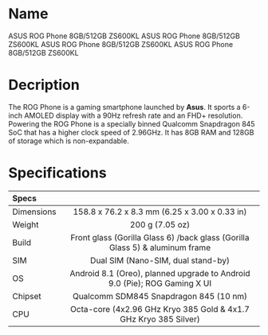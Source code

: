 # Name


ASUS ROG Phone 8GB/512GB ZS600KL
ASUS ROG Phone 8GB/512GB ZS600KL
ASUS ROG Phone 8GB/512GB ZS600KL
ASUS ROG Phone 8GB/512GB ZS600KL

# Decription

The ROG Phone is a gaming smartphone launched by __Asus__. It sports a 6-inch AMOLED display with a 90Hz refresh rate and an FHD+ resolution. Powering the ROG Phone is a specially binned Qualcomm Snapdragon 845 SoC that has a higher clock speed of 2.96GHz. It has 8GB RAM and 128GB of storage which is non-expandable.

# Specifications

| Specs |        |         
|:------------- |:---------------:|
| Dimensions      | 158.8 x 76.2 x 8.3 mm (6.25 x 3.00 x 0.33 in) |
| Weight      | 200 g (7.05 oz)       |
| Build | Front glass (Gorilla Glass 6) /back glass (Gorilla Glass 5) & aluminum frame       |
| SIM | Dual SIM (Nano-SIM, dual stand-by)        |
| OS | Android 8.1 (Oreo), planned upgrade to Android 9.0 (Pie); ROG Gaming X UI        |
| Chipset | Qualcomm SDM845 Snapdragon 845 (10 nm)       |
| CPU | Octa-core (4x2.96 GHz Kryo 385 Gold & 4x1.7 GHz Kryo 385 Silver)       |